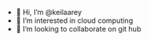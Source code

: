 - 👋 Hi, I’m @keilaarey
- 👀 I’m interested in cloud computing
- 💞️ I’m looking to collaborate on git hub

<!---
keilaarey/keilaarey is a ✨ special ✨ repository because its `README.md` (this file) appears on your GitHub profile.
You can click the Preview link to take a look at your changes.
--->
